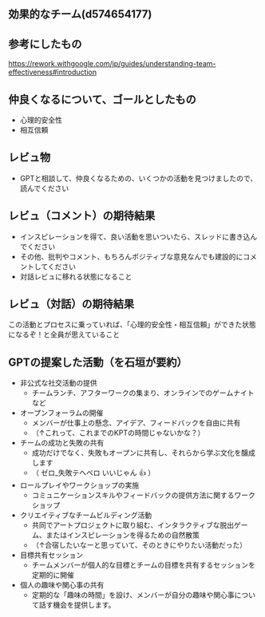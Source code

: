 効果的なチーム(d574654177)
---

## 参考にしたもの
https://rework.withgoogle.com/jp/guides/understanding-team-effectiveness#introduction

## 仲良くなるについて、ゴールとしたもの
- 心理的安全性
- 相互信頼

## レビュ物
- GPTと相談して、仲良くなるための、いくつかの活動を見つけましたので、読んでください

## レビュ（コメント）の期待結果
- インスピレーションを得て、良い活動を思いついたら、スレッドに書き込んでください
- その他、批判やコメント、もちろんポジティブな意見なんでも建設的にコメントしてください
- 対話レビュに移れる状態になること

## レビュ（対話）の期待結果
この活動とプロセスに乗っていれば、「心理的安全性・相互信頼」ができた状態になるぞ！と全員が思えていること

## GPTの提案した活動（を石垣が要約）
- 非公式な社交活動の提供
  - チームランチ、アフターワークの集まり、オンラインでのゲームナイトなど
- オープンフォーラムの開催
  - メンバーが仕事上の懸念、アイデア、フィードバックを自由に共有
  - （↑これって、これまでのKPTの時間じゃないかな？）
- チームの成功と失敗の共有
  - 成功だけでなく、失敗もオープンに共有し、それらから学ぶ文化を醸成します
  - （ ゼロ_失敗テヘペロ いいじゃん :+1: ）
- ロールプレイやワークショップの実施
  - コミュニケーションスキルやフィードバックの提供方法に関するワークショップ
- クリエイティブなチームビルディング活動
  - 共同でアートプロジェクトに取り組む、インタラクティブな脱出ゲーム、またはインスピレーションを得るための自然散策
  - （↑合宿したいなーと思っていて、そのときにやりたい活動だった）
- 目標共有セッション
  - チームメンバーが個人的な目標とチームの目標を共有するセッションを定期的に開催
- 個人の趣味や関心事の共有
  - 定期的な「趣味の時間」を設け、メンバーが自分の趣味や関心事について話す機会を提供します。

